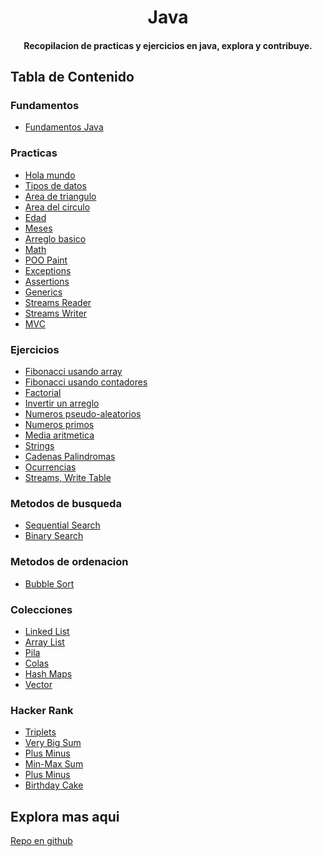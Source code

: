 <h1 align="center">
  Java
</h1>
<h4 align="center">
  Recopilacion de practicas y ejercicios en java, explora y contribuye. 
</h4>

## Tabla de Contenido

### Fundamentos
- [Fundamentos Java](https://github.com/UrielMendozaG/Generation-Mexico/blob/master/Programacion/Java/README.md)

### Practicas

- [Hola mundo](https://github.com/UrielMendozaG/Java/tree/estable/src/Practica1Algoritmos/src/com/practica1algoritmos/app)
- [Tipos de datos](https://github.com/UrielMendozaG/Java/blob/estable/src/Practica2Algoritmos/src/com/practica2algoritmos/app/Practica2Algoritmos.java)
- [Area de triangulo](https://github.com/UrielMendozaG/Java/blob/estable/src/Practica3Algoritmos/src/com/practica3algoritmos/app/TriangleArea.java)
- [Area del circulo](https://github.com/UrielMendozaG/Java/blob/estable/src/Practica4Algoritmos/src/com/practica4algoritmos/app/areaCircle.java)
- [Edad](https://github.com/UrielMendozaG/Java/blob/estable/src/Practica5Algoritmos/src/com/practica5algoritmos/app/Age.java)
- [Meses](https://github.com/UrielMendozaG/Java/blob/estable/src/Practica6SwitchCase/src/com/Practica6Switchcase/app/SwichStatement.java)
- [Arreglo basico](https://github.com/UrielMendozaG/Java/blob/estable/src/Practica7Array1D/src/com/Practica7Array1D/app/Array1D.java)
- [Math](https://github.com/UrielMendozaG/Math)
- [POO Paint](https://github.com/UrielMendozaG/Paint-Java)
- [Exceptions](https://github.com/UrielMendozaG/Java/blob/master/src/Exceptions/src/com/excpections/app/Exceptions.java)
- [Assertions](https://github.com/UrielMendozaG/Java/blob/master/src/Assertions/src/com/assertions/app/AssertionsApp.java)
- [Generics](https://github.com/UrielMendozaG/Java/tree/master/src/Generics/src/com/generics)
- [Streams Reader](https://github.com/UrielMendozaG/Java/blob/master/src/Streams/src/com/streams/app/StreamsApp.java)
- [Streams Writer](https://github.com/UrielMendozaG/Java/blob/master/src/Streams/src/com/streams2/app/WritterApp.java)
- [MVC](https://github.com/UrielMendozaG/Java/tree/master/src/HelloWorldMVC)


### Ejercicios
- [Fibonacci usando array](https://github.com/UrielMendozaG/Java/blob/estable/src/Fibonacci/src/com/fibonacci/app/Fibonacci.java)
- [Fibonacci usando contadores](https://github.com/UrielMendozaG/Java/blob/estable/src/Fibonacci/src/com/fibonacci/app/FibonacciContadores.java)
- [Factorial](https://github.com/UrielMendozaG/Java/blob/estable/src/factorial/src/com/factorial/app/Factorial.java)
- [Invertir un arreglo](https://github.com/UrielMendozaG/Java/blob/estable/src/Practica7Array1D/src/com/Practica7Array1D/app/arregloInvertido.java)
- [Numeros pseudo-aleatorios](https://github.com/UrielMendozaG/Java/blob/estable/src/Practica7Array1D/src/com/Practica7Array1D/app/RandomNumbers.java)
- [Numeros primos](https://github.com/UrielMendozaG/Java/blob/estable/src/Practica7Array1D/src/com/Practica7Array1D/app/primosArray.java)
- [Media aritmetica](https://github.com/UrielMendozaG/Java/blob/estable/src/Practica7Array1D/src/com/Practica7Array1D/app/numerosAleatoriosMediaAritmetica.java)
- [Strings](https://github.com/UrielMendozaG/Strings)
- [Cadenas Palindromas](https://github.com/UrielMendozaG/Java/blob/master/src/Palindromas/src/com/palindromas/app/Palindroma.java)
- [Ocurrencias](https://github.com/UrielMendozaG/Java/blob/master/src/Ocurrences/src/com/ocurrences/app/Ocurrences.java)
- [Streams, Write Table](https://github.com/UrielMendozaG/Java/blob/master/src/Streams/src/com/streams2/app/WritterApp.java)



### Metodos de busqueda
- [Sequential Search](https://github.com/UrielMendozaG/Sequential-Search)
- [Binary Search](https://github.com/UrielMendozaG/Binary-Search)

### Metodos de ordenacion
- [Bubble Sort](https://github.com/UrielMendozaG/Bubble-Sort)

### Colecciones
- [Linked List](https://github.com/UrielMendozaG/Java/blob/master/src/Collections/src/com/linkedlist/app/LinkedListApp.java)
- [Array List](https://github.com/UrielMendozaG/Java/blob/master/src/Array%20List/src/com/arraylist/com/ArrayListApp.java)
- [Pila](https://github.com/UrielMendozaG/Java/blob/master/src/Stacks/src/StackApp.java)
- [Colas](https://github.com/UrielMendozaG/Java/blob/master/src/Colas/src/com/colas/app/Cola.java)
- [Hash Maps](https://github.com/UrielMendozaG/Java/blob/master/src/HashMap/src/com/hasmap/app/HashMap_.java)
- [Vector](https://github.com/UrielMendozaG/Java/tree/master/src/Vector/src)

### Hacker Rank
- [Triplets](https://github.com/UrielMendozaG/Java/tree/master/src/Array%20List/src/com/arraylist/com)
- [Very Big Sum](https://github.com/UrielMendozaG/Java/tree/master/src/Vector/src)
- [Plus Minus](https://github.com/UrielMendozaG/Java/tree/master/src/Array%20List/src/com/arraylist/com)
- [Min-Max Sum](https://github.com/UrielMendozaG/Java/tree/master/src/Array%20List/src/com/arraylist/com)
- [Plus Minus](https://github.com/UrielMendozaG/Java/tree/master/src/Array%20List/src/com/arraylist/com)
- [Birthday Cake](https://github.com/UrielMendozaG/Java/tree/master/src/Array%20List/src/com/arraylist/com)

## Explora mas aqui

[Repo en github](https://github.com/UrielMendozaG/Generation-Mexico/blob/master/Programacion/Java/README.md#ejercicios)



